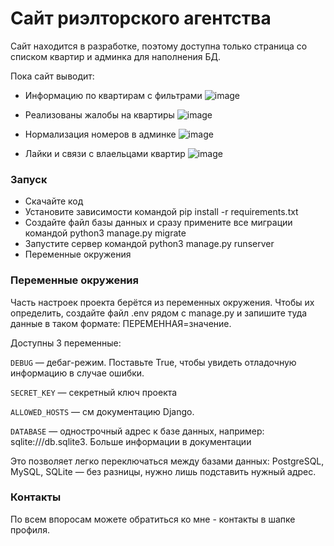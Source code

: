 # Сайт риэлторского агентства
Сайт находится в разработке, поэтому доступна только страница со списком квартир и админка для наполнения БД.

Пока сайт выводит:
* Информацию по квартирам с фильтрами
![image](https://user-images.githubusercontent.com/58893102/183011383-097dfda2-ded7-4336-8273-1280b52ff589.png)

* Реализованы жалобы на квартиры
![image](https://user-images.githubusercontent.com/58893102/183011547-83153b22-7e22-4157-ac28-9aef7975c128.png)

* Нормализация номеров в админке
![image](https://user-images.githubusercontent.com/58893102/183011671-d045c89b-b7ef-4881-9451-f947ebaee600.png)

* Лайки и связи с влаельцами квартир
![image](https://user-images.githubusercontent.com/58893102/183011754-eb7e9e31-b173-4d9b-8ee5-9779cf552f07.png)


### Запуск
* Скачайте код
* Установите зависимости командой pip install -r requirements.txt
* Создайте файл базы данных и сразу примените все миграции командой python3 manage.py migrate
* Запустите сервер командой python3 manage.py runserver
* Переменные окружения

### Переменные окружения
Часть настроек проекта берётся из переменных окружения. Чтобы их определить, создайте файл .env рядом с manage.py и запишите туда данные в таком формате: ПЕРЕМЕННАЯ=значение.

Доступны 3 переменные:

```DEBUG``` — дебаг-режим. Поставьте True, чтобы увидеть отладочную информацию в случае ошибки.

```SECRET_KEY``` — секретный ключ проекта

```ALLOWED_HOSTS``` — см документацию Django.

```DATABASE``` — однострочный адрес к базе данных, например: sqlite:///db.sqlite3. Больше информации в документации

Это позволяет легко переключаться между базами данных: PostgreSQL, MySQL, SQLite — без разницы, нужно лишь подставить нужный адрес.

### Контакты
По всем впоросам можете обратиться ко мне - контакты в шапке профиля.
